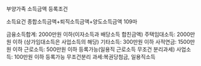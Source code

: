 
부양가족 소득금액 등록조건

소득요건 종합소득금액+퇴직소득금액+양도소득금액 109마

금융소득합계: 2000만원 이하(이자소득과 배당소득 합친금액)
주택임대소득: 2000만원 이하 (상가임대소득은 사업소득의 해당)
기타소득: 300만원 이하
사적연금: 1500만원 이하
근로소득: 500만원 이하 등록가능(일용직 근로소득 무조건 분리과세)
사업소득: 100만원 이하 등록가능
무조건분리 과세:복권당첨금, 일용직소득
